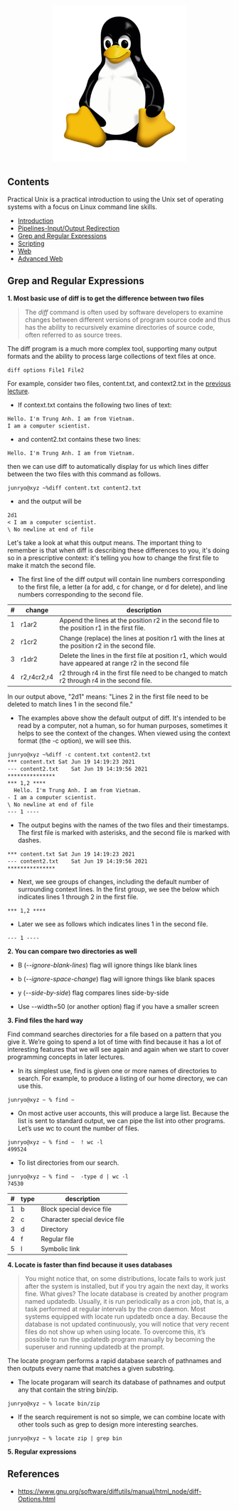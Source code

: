 <div align="center">
	<img width="300" height="350" src="../media/logo.png" alt="Linux"></img>
</div>

## Contents  

Practical Unix is a practical introduction to using the Unix set of operating systems with a focus on Linux command line skills.  
- [Introduction](../Lecture%201:%20Intro)
- [Pipelines-Input/Output Redirection](../Lecture%202:%20Pipelines%20-%20Input%26Output%20Redirection)
- [Grep and Regular Expressions](#grep-and-regular-expressions)
- [Scripting](../Lecture%204:%20Scripting)
- [Web](../Lecture%205:%20Web)
- [Advanced Web](../Lecture%206:%20Advanced%20Web)


## Grep and Regular Expressions

**1. Most basic use of diff is to get the difference between two files**  

> The *diff* command is often used by software developers to examine changes between different versions of program source code and thus has the ability to recursively examine directories of source code, often referred to as source trees.

The diff program is a much more complex tool, supporting many output formats and the ability to process large collections of text files at once.  
```
diff options File1 File2 
```
For example, consider two files, content.txt, and context2.txt in the [previous lecture](../Lecture%202:%20Pipelines%20-%20Input%26Output%20Redirection).  
  * If context.txt contains the following two lines of text:
```
Hello. I'm Trung Anh. I am from Vietnam.
I am a computer scientist.
```
* and content2.txt contains these two lines:
```
Hello. I'm Trung Anh. I am from Vietnam.

```

then we can use diff to automatically display for us which lines differ between the two files with this command as follows.
```
junryo@xyz ~%diff content.txt content2.txt 
```
  * and the output will be
```
2d1
< I am a computer scientist.
\ No newline at end of file
```

Let's take a look at what this output means. The important thing to remember is that when diff is describing these differences to you, it's doing so in a prescriptive context: it's telling you how to change the first file to make it match the second file.
  * The first line of the diff output will contain line numbers corresponding to the first file, a letter (a for add, c for change, or d for delete), and line numbers corresponding to the second file.

|#   	|change   	|description   	                                                                                            |
|---	|---	    |---                                                                                                       	|
|1   	|r1ar2   	|Append the lines at the position r2 in the second file to the position r1 in the first file.               |
|2   	|r1cr2   	|Change (replace) the lines at position r1 with the lines at the position r2 in the second file.            |
|3   	|r1dr2   	|Delete the lines in the first file at position r1, which would have appeared at range r2 in the second file|
|4   	|r2,r4cr2,r4|r2 through r4 in the first file need to be changed to match r2 through r4 in the second file.              |

In our output above, "2d1" means: "Lines 2 in the first file need to be deleted to match lines 1 in the second file."  
  * The examples above show the default output of diff. It's intended to be read by a computer, not a human, so for human purposes, sometimes it helps to see the context of the changes. When viewed using the context format (the -c option), we will see this.  
```
junryo@xyz ~%diff -c content.txt content2.txt 
*** content.txt	Sat Jun 19 14:19:23 2021
--- content2.txt	Sat Jun 19 14:19:56 2021
***************
*** 1,2 ****
  Hello. I'm Trung Anh. I am from Vietnam.
- I am a computer scientist.
\ No newline at end of file
--- 1 ----
```

  * The output begins with the names of the two files and their timestamps. The first file is marked with asterisks, and the second file is marked with dashes.

```
*** content.txt	Sat Jun 19 14:19:23 2021
--- content2.txt	Sat Jun 19 14:19:56 2021
***************
```
  * Next, we see groups of changes, including the default number of surrounding context lines. In the first group, we see the below which indicates lines 1 through 2 in the first file. 

```
*** 1,2 ****
```

  * Later we see as follows which indicates lines 1 in the second file. 

```
--- 1 ----
```

**2. You can compare two directories as well**

  * B (*--ignore-blank-lines*) flag will ignore things like blank lines

  * b (*--ignore-space-change*) flag will ignore things like blank spaces
  * y (*--side-by-side*) flag compares lines side-by-side
  * Use --width=50 (or another option) flag if you have a smaller screen

**3. Find files the hard way**  

Find command searches directories for a file based on a pattern that you give it. We’re going to spend a lot of time with find because it has a lot of interesting features that we will see again and again when we start to cover programming concepts in later lectures.

  * In its simplest use, find is given one or more names of directories to search. For example, to produce a listing of our home directory, we can use this.

```
junryo@xyz ~ % find ~  
```

  * On most active user accounts, this will produce a large list. Because the list is sent to standard output, we can pipe the list into other programs. Let’s use wc to count the number of files.
```
junryo@xyz ~ % find ~  ! wc -l
499524
```
  * To list directories from our search.
```
junryo@xyz ~ % find ~  -type d | wc -l
74530
```

|#   	|type   	|description                	|
|---	|---	    |---	                        |
|1   	|b   	    |Block special device file   	|
|2   	|c      	|Character special device file|
|3   	|d      	|Directory   	                |
|4   	|f      	|Regular file               	|
|5  	|l      	|Symbolic link               	|

**4. Locate is faster than find because it uses databases**
> You might notice that, on some distributions, locate fails to work just after the system is installed, but if you try again the next day, it works fine. What gives? The locate database is created by another program named updatedb. Usually, it is run periodically as a cron job, that is, a task performed at regular intervals by the cron daemon. Most systems equipped with locate run updatedb once a day. Because the database is not updated continuously, you will notice that very recent files do not show up when using locate. To overcome this, it’s possible to run the updatedb program manually by becoming the superuser and running updatedb at the prompt.

The locate program performs a rapid database search of pathnames and then outputs every name that matches a given substring. 
  * The locate progaram will search its database of pathnames and output any that contain the string bin/zip.
```
junryo@xyz ~ % locate bin/zip 
```
  * If the search requirement is not so simple, we can combine locate with other tools such as grep to design more interesting searches.
```
junryo@xyz ~ % locate zip | grep bin
```

**5. Regular expressions**  
  

## References
  * https://www.gnu.org/software/diffutils/manual/html_node/diff-Options.html

